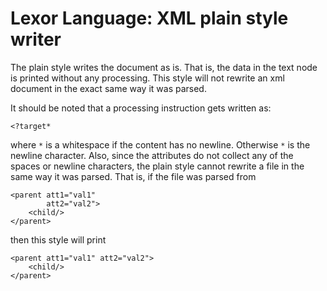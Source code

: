 Lexor Language: XML plain style writer
======================================

The plain style writes the document as is. That is, the data in the
text node is printed without any processing. This style will not
rewrite an xml document in the exact same way it was parsed.

It should be noted that a processing instruction gets written as:

    <?target*

where `*` is a whitespace if the content has no newline. Otherwise
`*` is the newline character. Also, since the attributes do not
collect any of the spaces or newline characters, the plain style
cannot rewrite a file in the same way it was parsed. That is, if the
file was parsed from

    <parent att1="val1"
            att2="val2">
        <child/>
    </parent>

then this style will print

    <parent att1="val1" att2="val2">
        <child/>
    </parent>
